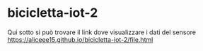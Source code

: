 # bicicletta-iot-2
Qui sotto si può trovare il link dove visualizzare i dati del sensore
https://aliceee15.github.io/bicicletta-iot-2/file.html
